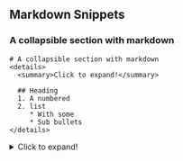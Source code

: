 ## Markdown Snippets

### A collapsible section with markdown
```
# A collapsible section with markdown
<details>
  <summary>Click to expand!</summary>
  
  ## Heading
  1. A numbered
  2. list
     * With some
     * Sub bullets
</details>
```
<details>
  <summary>Click to expand!</summary>
  
  ## Heading
  1. A numbered
  2. list
     * With some
     * Sub bullets
</details>
